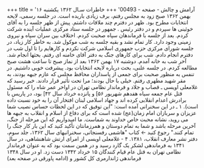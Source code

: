 +++
title = 'آرامش و چالش - صفحه - 00493'
+++
خاطرات سـال ۱۳۶۲ یکشنبه ۱۶ بهمن ۱۳۶۲ صبح زود به مجلس رفتم، برف زیادی باریده است. در جلسه رسمی، لایحه انتخابات مطرح بود. ظهر در دفترم چند ملاقات داشتم. پیش از ظهر جلسه را به آقای خوئینی ها سپردم و در دفتر رئيس . جمهور در جلسه ستاد مرکزی عملیات آینده شرکت کردم. بعد از جلسه با فرماندهان سپاه صحبت کردم. اختلاف بین سران سپاه و نیروی زمینی وجود دارد. کار تمام نشد و بقیه جلسه به شب موکول شد. به خاطر کار زیاد، در جلسه شورای مرکزی حزب جمهوری اسلامی شرکت نکردم و کارهایم را تا اول شب در دفترم انجام دادم. شب برای کارهای جنگ به دفتر آقای خامنه ای رفتم. بحثها انجام شد. آخر شب به خانه آمدم. دوشنبه ۱۷ بهمن ۱۳۶۲ بعد از نماز صبح تا ساعت هشت صبح مطالعه کردم. در جلسه علنی، بحث درباره لایحه انتخابات بود. پیشرفت خوبی داشتیم. در تنفس به منظور صحبت برای جمعی از پاسداران محافظ مجلس که عازم جبهه بودند، به مقر شهید مطهری رفتم. خیلی با حال بودند؛ مرا تحت تأثیر قرار دادند. خبر رسید که غلامعلی اویسی ـ قصاب و جلاد و فرماندار نظامی تهران در اواخر عمر شاه را که مسئول قتل عام جمعه سیاه هفدهم شهریور ۵۶] و پانزده خرداد سال ۴۲] بود، در پاریس با برادرش اعدام انقلابی کرده اند و جهاد اسلامی لبنان افتخار آن را به خود نسبت داده است). ۱ ـ در این سخنرانی آمده است: "این توفیق که در این لحظات حساس نصیب شما عزیزان و سربازان امام زمان(عج) شده است که برای دفاع از اسلام و انقلاب به جبهه ها می روید، نشانه محبت خاص خداوند به شماست. ما امیدواریم که این مرحله از جنگ، آخرین مرحله باشد و شما به تمام دوستان و همرزمانتان تأکید کنید که این بار کار جنگ را تمام کنند." رجوع کنید ← کتاب "هاشمی رفسنجانی، سخنرانیهای سال ۱۳۶۲، جلد سوم، دفتر نشر معارف انقلاب، ۱۳۸۱. ۴ - غلامعلی اویسی از امرای ارتش شاهنشاهی، در سال ۱۳۴۱ به فرماندهی لشکر یک گارد رسید و در همین سمت بود که به عنوان فرماندار نظامی تهران به قتل عام قیام کنندگان ۱۵ خرداد ۱۳۴۲ دست زد. او در سال ۱۳۴۸ فرماندهی ژاندارمری کل کشور و (ادامه پاورقی در صفحه بعد)